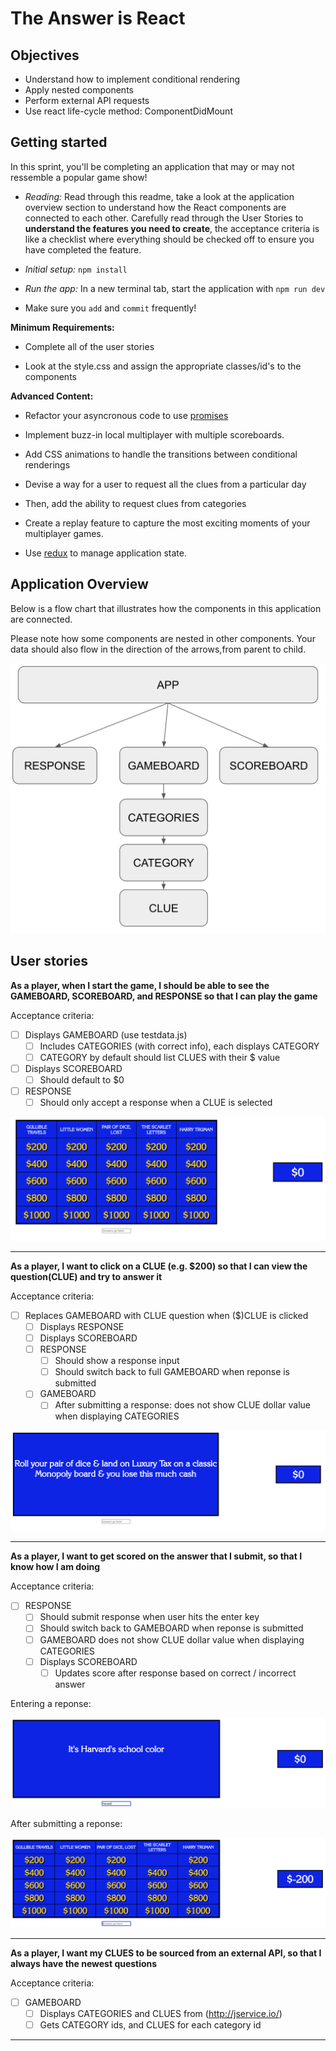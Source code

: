 # The Answer is React

## Objectives

- Understand how to implement conditional rendering
- Apply nested components
- Perform external API requests
- Use react life-cycle method: ComponentDidMount

## Getting started

In this sprint, you'll be completing an application that may or may not ressemble a popular game show!

- _Reading:_ Read through this readme, take a look at the application overview section to understand how the React components are connected to each other. Carefully read through the User Stories to **understand the features you need to create**, the acceptance criteria is like a checklist where everything should be checked off to ensure you have completed the feature.

- _Initial setup:_ `npm install`

- _Run the app:_ In a new terminal tab, start the application with `npm run dev`

- Make sure you `add` and `commit` frequently!

**Minimum Requirements:**

- Complete all of the user stories

- Look at the style.css and assign the appropriate classes/id's to the components

**Advanced Content:**

- Refactor your asyncronous code to use [promises](https://developer.mozilla.org/en-US/docs/Web/JavaScript/Reference/Global_Objects/Promise)

- Implement buzz-in local multiplayer with multiple scoreboards.

- Add CSS animations to handle the transitions between conditional renderings

- Devise a way for a user to request all the clues from a particular day

- Then, add the ability to request clues from categories

- Create a replay feature to capture the most exciting moments of your multiplayer games.

- Use [redux](https://redux.js.org/) to manage application state.

## Application Overview

Below is a flow chart that illustrates how the components in this application are connected.

Please note how some components are nested in other components. Your data should also flow in the direction of the arrows,from parent to child.

![component-flow-chart](./images/component-flow-chart.png)

## User stories

**As a player, when I start the game, I should be able to see the GAMEBOARD, SCOREBOARD, and RESPONSE so that I can play the game**

Acceptance criteria:

- [ ] Displays GAMEBOARD (use testdata.js)
  - [ ] Includes CATEGORIES (with correct info), each displays CATEGORY
  - [ ] CATEGORY by default should list CLUES with their $ value
- [ ] Displays SCOREBOARD
  - [ ] Should default to $0
- [ ] RESPONSE
  - [ ] Should only accept a response when a CLUE is selected

![app-component.png](./images/app-component.png)

---

**As a player, I want to click on a CLUE (e.g. $200) so that I can view the question(CLUE) and try to answer it**

Acceptance criteria:

- [ ] Replaces GAMEBOARD with CLUE question when ($)CLUE is clicked
  - [ ] Displays RESPONSE
  - [ ] Displays SCOREBOARD
  - [ ] RESPONSE
    - [ ] Should show a response input
    - [ ] Should switch back to full GAMEBOARD when reponse is submitted
  - [ ] GAMEBOARD
    - [ ] After submitting a response: does not show CLUE dollar value when displaying CATEGORIES

![clue](./images/clue.png)

---

**As a player, I want to get scored on the answer that I submit, so that I know how I am doing**

Acceptance criteria:

- [ ] RESPONSE
  - [ ] Should submit response when user hits the enter key
  - [ ] Should switch back to GAMEBOARD when reponse is submitted
  - [ ] GAMEBOARD does not show CLUE dollar value when displaying CATEGORIES
  - [ ] Displays SCOREBOARD
    - [ ] Updates score after response based on correct / incorrect answer

Entering a reponse:

![clue](./images/clue-response.png)

After submitting a reponse:

![clue](./images/response-submit.png)

---

**As a player, I want my CLUES to be sourced from an external API, so that I always have the newest questions**

Acceptance criteria:

- [ ] GAMEBOARD
  - [ ] Displays CATEGORIES and CLUES from (http://jservice.io/)
  - [ ] Gets CATEGORY ids, and CLUES for each category id

---
